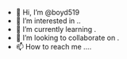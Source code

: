 - 👋 Hi, I’m @boyd519 
- 👀 I’m interested in ..
- 🌱 I’m currently learning .
- 💞️ I’m looking to collaborate on .
- 📫 How to reach me ....

<!---
boyd519/boyd519 is a ✨ special ✨ repository because its `README.md` (this file) appears on your GitHub profile.
You can click the Preview link to take a look at your changes.
--->
